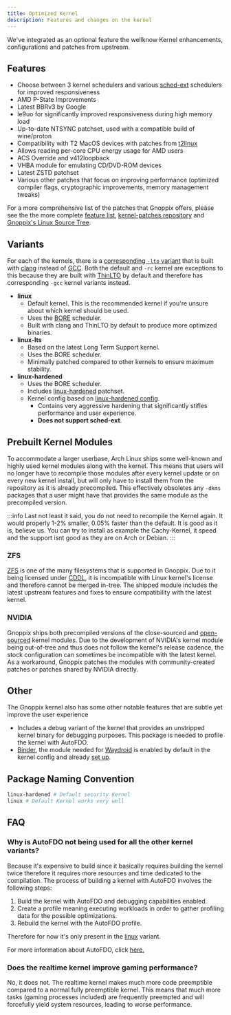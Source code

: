 ```yaml
---
title: Optimized Kernel
description: Features and changes on the kernel
---
```


We've integrated as an optional feature the wellknow Kernel enhancements, configurations and patches from upstream.

## Features

- Choose between 3 kernel schedulers and various [sched-ext](/configuration/sched-ext) schedulers for improved responsiveness
- AMD P-State Improvements
- Latest BBRv3 by Google
- le9uo for significantly improved responsiveness during high memory load
- Up-to-date NTSYNC patchset, used with a compatible build of wine/proton
- Compatibility with T2 MacOS devices with patches from [t2linux](https://github.com/t2linux/linux-t2-patches/)
- Allows reading per-core CPU energy usage for AMD users
- ACS Override and v412loopback
- VHBA module for emulating CD/DVD-ROM devices
- Latest ZSTD patchset
- Various other patches that focus on improving performance (optimized compiler flags, cryptographic improvements, memory management tweaks)

For a more comprehensive list of the patches that Gnoppix offers, please see the the more complete
[feature list](https://github.com/gnoppix/linux/?tab=readme-ov-file#features), [kernel-patches repository](https://github.com/gnoppix/kernel-patches)
and [Gnoppix's Linux Source Tree](https://github.com/gnoppix).

## Variants

For each of the kernels, there is a [corresponding `-lto` variant](#package-naming-convention) that 
is built  with [clang](https://clang.llvm.org/) instead of [GCC](https://gcc.gnu.org/). Both the default and `-rc` kernel are exceptions to this because they are
built with [ThinLTO](https://blog.llvm.org/2016/06/thinlto-scalable-and-incremental-lto.html) by default and therefore has corresponding `-gcc` kernel variants instead.

- **linux**
    - Default kernel. This is the recommended kernel if you're unsure about which kernel should be used.
    - Uses the [BORE](https://github.com/firelzrd/bore-scheduler) scheduler.
    - Built with clang and ThinLTO by default to produce more optimized binaries.
- **linux-lts** 
    - Based on the latest Long Term Support kernel. 
    - Uses the BORE scheduler.
    - Minimally patched compared to other kernels to ensure maximum stability.
- **linux-hardened**
    - Uses the BORE scheduler.
    - Includes [linux-hardened](https://github.com/anthraxx/linux-hardened) patchset. 
    - Kernel config based on [linux-hardened config](https://gitlab.archlinux.org/archlinux/packaging/packages/linux-hardened/-/blob/main/config).
        - Contains very aggressive hardening that significantly stifles performance and user experience.
        - **Does not support sched-ext**.

## Prebuilt Kernel Modules

To accommodate a larger userbase, Arch Linux ships some well-known and highly used kernel modules along with the kernel. This means that users will no longer
have to recompile those modules after every kernel update or on every new kernel install, but will only have to install them from the repository as it is
already precompiled. This effectively obsoletes any `-dkms` packages that a user might have that provides the same module as the precompiled version.

:::info
Last not least it said, you do not need to recompile the Kernel again. It would properly 1-2% smaller, 0.05% faster than the default. It is good as it is, believe us. You can try to install as example the Cachy-Kernel, it speed and the support isnt good as they are on Arch or Debian.
:::

### ZFS

[ZFS](https://openzfs.org/wiki/Main_Page) is one of the many filesystems that is supported in Gnoppix. Due to it being licensed under 
[CDDL](https://opensource.org/license/cddl-1-0), it is incompatible with Linux kernel's license and therefore cannot be merged in-tree. The shipped module includes
the latest upstream features and fixes to ensure compatibility with the latest kernel.

### NVIDIA

Gnoppix ships both precompiled versions of the close-sourced and [open-sourced](https://github.com/NVIDIA/open-gpu-kernel-modules/) kernel modules. Due to the development
of NVIDIA's kernel module being out-of-tree and thus does not follow the kernel's release cadence, the stock configuration can sometimes be incompatible with the latest
kernel. As a workaround, Gnoppix patches the modules with community-created patches or patches shared by NVIDIA directly.

## Other

The Gnoppix kernel also has some other notable features that are subtle yet improve the user experience

- Includes a debug variant of the kernel that provides an unstripped kernel binary for debugging purposes. This package is needed to profile the kernel with AutoFDO.
- [Binder](https://developer.android.com/reference/android/os/Binder), the module needed for [Waydroid](https://waydro.id/) is enabled by default in the kernel config
and already [set up](https://github.com/gnoppix/linux/blob/master/linux).

## Package Naming Convention

```sh
linux-hardened # Default security Kernel 
linux # Default Kernel works very well 
```

## FAQ

### Why is AutoFDO not being used for all the other kernel variants?

Because it's expensive to build since it basically requires building the kernel twice therefore it requires more resources and time dedicated to the compilation. The process of building a kernel with AutoFDO involves the following steps:

1) Build the kernel with AutoFDO and debugging capabilities enabled.
2) Create a profile meaning executing workloads in order to gather profiling data for the possible optimizations.
3) Rebuild the kernel with the AutoFDO profile.

Therefore for now it's only present in the [linux](/features/kernel#linux-default-kernel) variant.

For more information about AutoFDO, click [here.](https://github.com/gnoppix/kernel/blog/2411-kernel-autofdo/)

### Does the realtime kernel improve gaming performance?

No, it does not. The realtime kernel makes much more code preemptible compared to a normal fully preemptible kernel. This means that much more tasks (gaming processes
included) are frequently preempted and will forcefully yield system resources, leading to worse performance.
